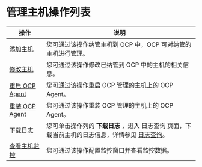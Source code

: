 # 管理主机操作列表

|     操作      |    说明    |
|-----------|---------|
| [添加主机](../600.host-features/200.add-a-host-1.md)         | 您可通过该操作纳管主机到 OCP 中，OCP 可对纳管的主机进行管理。  |
| [修改主机](../600.host-features/300.modify-host.md)         | 您可通过该操作修改已纳管到 OCP 中的主机的相关信息。   |
| [重启 OCP Agent](../600.host-features/400.restart-the-ocp-agent.md) | 您可通过该操作重启 OCP 管理的主机上的 OCP Agent。 |
| [重装 OCP Agent](../600.host-features/500.reinstall-ocp-agent.md) | 您可通过该操作重装 OCP 管理的主机上的 OCP Agent。 |
| 下载日志     | 您可单击操作列的 **下载日志** ，进入 日志查询 页面，下载当前主机的日志信息，详情参见 [日志查询](../1000.system-management-features/1300.log-service-management.md)。 |
| [查看主机监控](../600.host-features/600.host-monitoring.md)         | 您可通过该操作配置监控窗口并查看监控数据。     |
